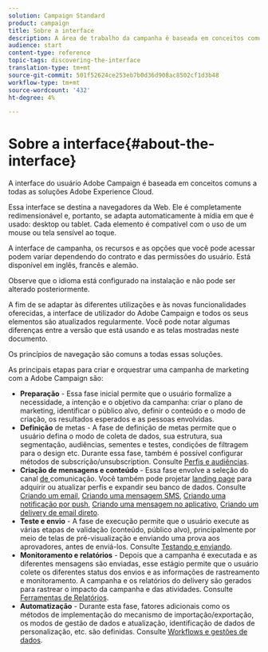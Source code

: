 ```yaml
---
solution: Campaign Standard
product: campaign
title: Sobre a interface
description: A área de trabalho da campanha é baseada em conceitos comuns a todas as soluções da Adobe Experience Cloud.
audience: start
content-type: reference
topic-tags: discovering-the-interface
translation-type: tm+mt
source-git-commit: 501f52624ce253eb7b0d36d908ac8502cf1d3b48
workflow-type: tm+mt
source-wordcount: '432'
ht-degree: 4%

---
```



# Sobre a interface{#about-the-interface}

A interface do usuário Adobe Campaign é baseada em conceitos comuns a todas as soluções Adobe Experience Cloud.

Essa interface se destina a navegadores da Web. Ele é completamente redimensionável e, portanto, se adapta automaticamente à mídia em que é usado: desktop ou tablet. Cada elemento é compatível com o uso de um mouse ou tela sensível ao toque.

A interface de campanha, os recursos e as opções que você pode acessar podem variar dependendo do contrato e das permissões do usuário. Está disponível em inglês, francês e alemão.

Observe que o idioma está configurado na instalação e não pode ser alterado posteriormente.

A fim de se adaptar às diferentes utilizações e às novas funcionalidades oferecidas, a interface de utilizador do Adobe Campaign e todos os seus elementos são atualizados regularmente. Você pode notar algumas diferenças entre a versão que está usando e as telas mostradas neste documento.

Os princípios de navegação são comuns a todas essas soluções.

As principais etapas para criar e orquestrar uma campanha de marketing com a Adobe Campaign são:

* **Preparação**  - Essa fase inicial permite que o usuário formalize a necessidade, a intenção e o objetivo da campanha: criar o plano de marketing, identificar o público alvo, definir o conteúdo e o modo de criação, os resultados esperados e as pessoas envolvidas.
* **Definição**  de metas - A fase de definição de metas permite que o usuário defina o modo de coleta de dados, sua estrutura, sua segmentação, audiências, sementes e testes, condições de filtragem para o design etc. Durante essa fase, também é possível configurar métodos de subscrição/unsubscription. Consulte [Perfis e audiências](../../audiences/using/about-profiles.md).
* **Criação de mensagens e conteúdo**  - Essa fase envolve a seleção do canal [ de ](../../channels/using/get-started-communication-channels.md)comunicação. Você também pode projetar [landing page](../../channels/using/getting-started-with-landing-pages.md) para adquirir ou atualizar perfis e expandir seu banco de dados. Consulte [Criando um email](../../channels/using/creating-an-email.md), [Criando uma mensagem SMS](../../channels/using/creating-an-sms-message.md), [Criando uma notificação por push](../../channels/using/preparing-and-sending-a-push-notification.md), [Criando uma mensagem no aplicativo](../../channels/using/about-in-app-messaging.md), [Criando um delivery de email direto](../../channels/using/creating-the-direct-mail.md).
* **Teste e envio**  - A fase de execução permite que o usuário execute as várias etapas de validação (conteúdo, público alvo), principalmente por meio de telas de pré-visualização e enviando uma prova aos aprovadores, antes de enviá-los. Consulte [Testando e enviando](../../sending/using/get-started-sending-messages.md).
* **Monitoramento e relatórios**  - Depois que a campanha é executada e as diferentes mensagens são enviadas, esse estágio permite que o usuário colete os diferentes status dos envios e as informações de rastreamento e monitoramento. A campanha e os relatórios do delivery são gerados para rastrear o impacto da campanha e das atividades. Consulte [Ferramentas de Relatórios](../../reporting/using/about-dynamic-reports.md).
* **Automatização**  - Durante esta fase, fatores adicionais como os métodos de implementação do mecanismo de importação/exportação, os modos de gestão de dados e atualização, identificação de dados de personalização, etc. são definidas. Consulte [Workflows e gestões de dados](../../automating/using/get-started-workflows.md).